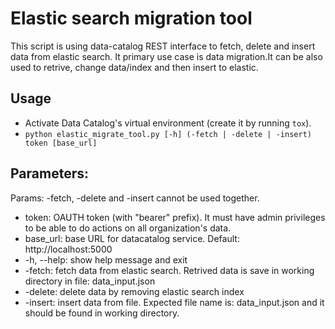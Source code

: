 Elastic search migration tool
================================

This script is using data-catalog REST interface to fetch, delete and insert data from elastic search. It primary use case is data migration.It can be also used to retrive, change data/index and then insert to elastic.

## Usage
* Activate Data Catalog's virtual environment (create it by running `tox`).
* `python elastic_migrate_tool.py [-h] (-fetch | -delete | -insert) token [base_url]`

## Parameters:

Params: -fetch, -delete and -insert cannot be used together.

* token: OAUTH token (with "bearer" prefix). It must have admin privileges to be able to do actions on all organization's data.
* base_url: base URL for datacatalog service. Default: http://localhost:5000
* -h, --help: show help message and exit
* -fetch: fetch data from elastic search. Retrived data is save in working directory in file: data_input.json
* -delete: delete data by removing elastic search index
* -insert: insert data from file. Expected file name is: data_input.json and it should be found in working directory.

